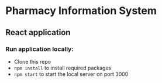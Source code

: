 # Pharmacy Information System

## React application

### Run application locally:
- Clone this repo
- ```npm install``` to install required packages
- ```npm start``` to start the local server on port 3000
